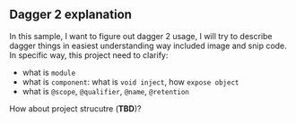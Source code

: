 ## Dagger 2 explanation
In this sample, I want to figure out dagger 2 usage, I will try to describe dagger things in easiest understanding way included image and snip code. In specific way, this project need to clarify:

- what is `module`
- what is `component`: what is `void inject`, how `expose object`
- what is `@scope`, `@qualifier`, `@name`, `@retention`

How about project strucutre (**TBD**)?
